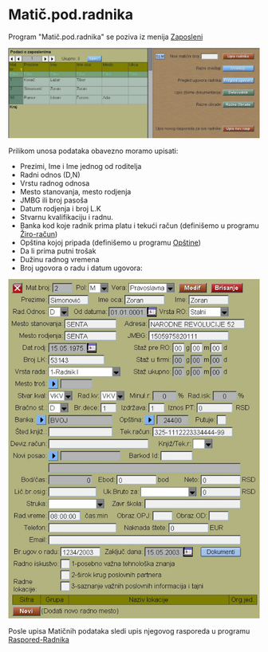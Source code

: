 # Matič.pod.radnika

Program "Matič.pod.radnika" se poziva iz menija [Zaposleni](../z_sr.md)

![Image](zap0001.jpg)

Prilikom unosa podataka obavezno moramo upisati:

- Prezimi, Ime i Ime jednog od roditelja
- Radni odnos (D,N)
- Vrstu radnog odnosa
- Mesto stanovanja, mesto rodjenja
- JMBG ili broj pasoša
- Datum rodjenja i broj L.K
- Stvarnu kvalifikaciju i radnu.
- Banka kod koje radnik prima platu i tekući račun
  (definišemo u programu  [Žiro-račun](../../l_sr/ob001_sr/ob001_sr.md))
- Opština kojoj pripada (definišemo u programu 
  [Opštine](../../l_sr/ob003_sr/ob003_sr.md))
- Da li prima putni trošak
- Dužinu radnog vremena
- Broj ugovora o radu i datum ugovora:

![Image](zap0002.jpg)

Posle upisa Matičnih podataka sledi upis njegovog rasporeda u programu 
 [Raspored-Radnika](../ob104_sr/ob104_sr.md)

 